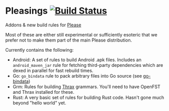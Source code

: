 # Pleasings [![Build Status](https://travis-ci.org/thought-machine/pleasings.svg?branch=master)](https://travis-ci.org/thought-machine/pleasings)
Addons &amp; new build rules for [Please](https://github.com/thought-machine/please)

Most of these are either still experimental or sufficiently esoteric that we prefer not to make them
part of the main Please distribution.

Currently contains the following:
 * Android: A set of rules to build Android .apk files. Includes an `android_maven_jar` rule for fetching third-party
   dependencies which are dexed in parallel for fast rebuild times.
 * Go: `go_bindata` rule to pack arbitrary files into Go source (see [go-bindata](https://github.com/jteeuwen/go-bindata))
 * Grm: Rules for building [Thrax](http://www.openfst.org/twiki/bin/view/GRM/Thrax) grammars.
   You'll need to have OpenFST and Thrax installed for these.
 * Rust: A very basic set of rules for building Rust code. Hasn't gone much beyond "hello world" yet.
